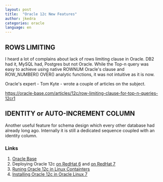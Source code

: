 ```yaml
---
layout: post
title:  "Oracle 12c New Features"
author: jkedra
categories: oracle
language: en
---
```


## ROWS LIMITING

I heard a lot of complains about lack of rows limiting clause in Oracle.
DB2 had it, MySQL had, Postgres but not Oracle. While the Top-n query was
easy to achieve using native ROWNUM Oracle's clause and ROW_NUMBER() OVER()
analytic functions, it was not intuitive as it is now.

Oracle's expert - Tom Kyte - wrote a couple of articles on the subject.

https://oracle-base.com/articles/12c/row-limiting-clause-for-top-n-queries-12cr1

## IDENTITY or AUTO-INCREMENT COLUMN

Another useful feature for schema design which every other database
had already long ago.
Internally it is still a dedicated sequence coupled with an identity column.

### Links
1. [Oracle Base](oracle-base)
2. Deploying Oracle 12c [on RedHat 6](deploy12cRH6)
   and [on RedHat 7](deploy12cRH7)
3. [Runing Oracle 12c in Linux Containters][12LinuxContain]
4. [Installing Oracle 12c in Oracle Linux 7][Inst12inOraLinux7]

[oracle-base]: https://oracle-base.com/articles/12c/identity-columns-in-oracle-12cr1
[deploy12cRH6]: https://access.redhat.com/sites/default/files/attachments/deploying-oracle-12c-on-rhel6_1.2_1.pdf
[deploy12cRH7]: https://access.redhat.com/sites/default/files/attachments/deploying_oracle_rac_12c_rhel7_v1.1_0.pdf
[12LinuxContain]: http://www.toadworld.com/platforms/oracle/w/wiki/11435.oracle-database-12c-installation-inside-linux-containers
[Inst12inOraLinux7]: https://oracle-base.com/articles/12c/oracle-db-12cr1-installation-on-oracle-linux-7


